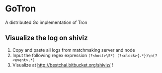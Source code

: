 # GoTron
A distributed Go implementation of Tron


## Visualize the log on shiviz

1. Copy and paste all logs from matchmaking server and node
2. Input the following regex expression `(?<host>\S*) (?<clock>{.*})\n(?<event>.*)`
3. Visualize at http://bestchai.bitbucket.org/shiviz/ !
